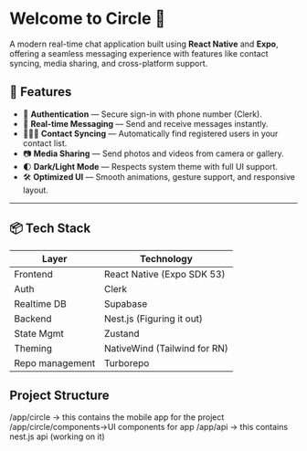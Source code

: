 # Welcome to Circle 👋

A modern real-time chat application built using **React Native** and **Expo**, offering a seamless messaging experience with features like contact syncing, media sharing, and cross-platform support.


## 🚀 Features

- 🔐 **Authentication** — Secure sign-in with phone number (Clerk).
- 💬 **Real-time Messaging** — Send and receive messages instantly.
- 🧑‍🤝‍🧑 **Contact Syncing** — Automatically find registered users in your contact list.
- 📷 **Media Sharing** — Send photos and videos from camera or gallery.
- 🌓 **Dark/Light Mode** — Respects system theme with full UI support.
- 🛠️ **Optimized UI** — Smooth animations, gesture support, and responsive layout.

---

## 📦 Tech Stack

| Layer           | Technology              |
|-----------------|--------------------------|
| Frontend        | React Native (Expo SDK 53) |
| Auth            | Clerk  
| Realtime DB     | Supabase
| Backend         | Nest.js (Figuring it out)
| State Mgmt      | Zustand  
| Theming         | NativeWind (Tailwind for RN)
| Repo management | Turborepo 


## Project Structure
/app/circle -> this contains the mobile app for the project
/app/circle/components->UI components for app
/app/api -> this contains nest.js api (working on it)

